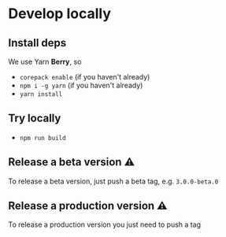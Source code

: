 # Develop locally

## Install deps

We use Yarn **Berry**, so
* `corepack enable` (if you haven't already)
* `npm i -g yarn` (if you haven't already)
* `yarn install`

## Try locally
* `npm run build`

## Release a beta version ⚠️
To release a beta version, just push a beta tag, e.g. `3.0.0-beta.0`

## Release a production version ⚠️
To release a production version you just need to push a tag 

<!--
`(?:import|export)\s+(?:[^'"]+?\s+from\s+|\*\s+from\s+)?["'](\.\/[^'"]*?)(?<!\.js)["']`
-->
